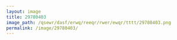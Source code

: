 ```yaml
---
layout: image
title: 29780403
image_path: /qsewr/dasf/erwq/reeqr/rwer/ewqr/tttt/29780403.png
permalink: /image/29780403/
---
```

